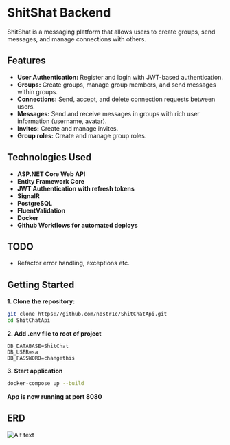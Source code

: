 # ShitShat Backend

ShitShat is a messaging platform that allows users to create groups, send messages, and manage connections with others. 

## Features

- **User Authentication:** Register and login with JWT-based authentication.
- **Groups:** Create groups, manage group members, and send messages within groups.
- **Connections:** Send, accept, and delete connection requests between users.
- **Messages:** Send and receive messages in groups with rich user information (username, avatar).
- **Invites:** Create and manage invites.
- **Group roles:** Create and manage group roles.

## Technologies Used

- **ASP.NET Core Web API**
- **Entity Framework Core**
- **JWT Authentication with refresh tokens**
- **SignalR**
- **PostgreSQL**
- **FluentValidation**
- **Docker**
- **Github Workflows for automated deploys**

## TODO

- Refactor error handling, exceptions etc.

## Getting Started

**1. Clone the repository:**

```bash
git clone https://github.com/nostr1c/ShitChatApi.git
cd ShitChatApi
```

**2. Add .env file to root of project**
```
DB_DATABASE=ShitChat
DB_USER=sa
DB_PASSWORD=changethis
```

**3. Start application**
```bash
docker-compose up --build
```

**App is now running at port 8080**

## ERD
![Alt text](https://i.imgur.com/kb5QGbK.jpeg)

